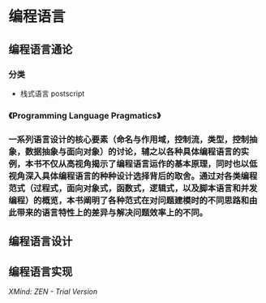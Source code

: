 # 编程语言

## 编程语言通论

### 分类

- 栈式语言 postscript

### 《Programming Language Pragmatics》

### 一系列语言设计的核心要素（命名与作用域，控制流，类型，控制抽象，数据抽象与面向对象）的讨论，辅之以各种具体编程语言的实例，本书不仅从高视角揭示了编程语言运作的基本原理，同时也以低视角深入具体编程语言的种种设计选择背后的取舍。通过对各类编程范式（过程式，面向对象式，函数式，逻辑式，以及脚本语言和并发编程）的概览，本书阐明了各种范式在对问题建模时的不同思路和由此带来的语言特性上的差异与解决问题效率上的不同。

## 编程语言设计

## 编程语言实现

*XMind: ZEN - Trial Version*